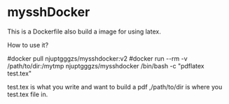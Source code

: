 # mysshDocker #

This is a Dockerfile also build a image for using latex.

How to use it?

#docker pull njuptgggzs/mysshdocker:v2
#docker run --rm -v /path/to/dir:/mytmp njuptgggzs/mysshdocker /bin/bash -c "pdflatex test.tex"

test.tex is what you write and want to build a pdf ,/path/to/dir is where you test.tex file in.